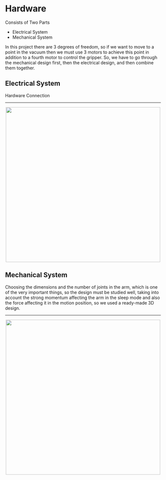 # Hardware
Consists of Two Parts
* Electrical System
* Mechanical System

In this project there are 3 degrees of 
freedom, so if we want to move to a 
point in the vacuum then we must use 
3 motors to achieve this point in 
addition to a fourth motor to control 
the gripper.
So, we have to go through the 
mechanical design first, then the 
electrical design, and then combine 
them together.

## Electrical System
Hardware Connection 

<hr/>
<div align='center'>
<img height="500px" src="https://user-images.githubusercontent.com/38363762/180454859-86768149-312a-4bd9-87ac-f9cd189abff3.PNG">
</div>

## Mechanical System

Choosing the dimensions and the 
number of joints in the arm, which is 
one of the very important things, so 
the design must be studied well, 
taking into account the strong 
momentum affecting the arm in the 
sleep mode and also the force 
affecting it in the motion position, so 
we used a ready-made 3D design.

<hr/>
<div align='center'>
<img height="500px" src="https://user-images.githubusercontent.com/38363762/180455667-72b5b766-eea2-4d79-a32c-b878aa8f9bce.png">
</div>

